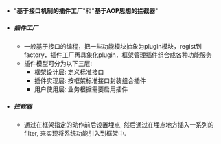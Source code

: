 - "**基于接口机制的插件工厂**"和"**基于AOP思想的拦截器**"
- ##### 插件工厂
	- 一般基于接口的编程，把一些功能模块抽象为plugin模块，regist到factory，插件工厂再具象化plugin，框架管理插件组合成各种功能服务
	- 插件模型可分为以下三层:
		- 框架设计层: 定义标准接口
		- 插件实现层: 按框架标准接口封装组合插件
		- 用户使用层: 业务根据需要启用插件
- ##### 拦截器
	- 通过在框架指定的动作前后设置埋点, 然后通过在埋点地方插入一系列的filter, 来实现将系统功能引入到框架中.